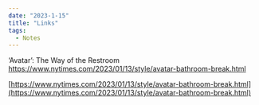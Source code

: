 ```yaml
---
date: "2023-1-15"
title: "Links"
tags: 
  - Notes
---
```



‘Avatar’: The Way of the Restroom
https://www.nytimes.com/2023/01/13/style/avatar-bathroom-break.html


[https://www.nytimes.com/2023/01/13/style/avatar-bathroom-break.html](https://www.nytimes.com/2023/01/13/style/avatar-bathroom-break.html)  



